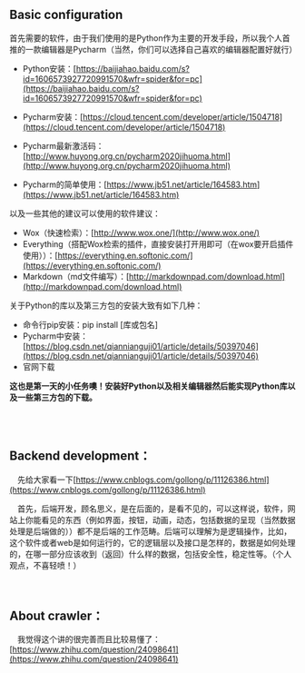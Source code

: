 ## Basic configuration
首先需要的软件，由于我们使用的是Python作为主要的开发手段，所以我个人首推的一款编辑器是Pycharm（当然，你们可以选择自己喜欢的编辑器配置好就行）

- Python安装：[https://baijiahao.baidu.com/s?id=1606573927720991570&wfr=spider&for=pc](https://baijiahao.baidu.com/s?id=1606573927720991570&wfr=spider&for=pc)

- Pycharm安装：[https://cloud.tencent.com/developer/article/1504718](https://cloud.tencent.com/developer/article/1504718)
- Pycharm最新激活码：[http://www.huyong.org.cn/pycharm2020jihuoma.html](http://www.huyong.org.cn/pycharm2020jihuoma.html)
- Pycharm的简单使用：[https://www.jb51.net/article/164583.htm](https://www.jb51.net/article/164583.htm)


以及一些其他的建议可以使用的软件建议：

- Wox（快速检索）：[http://www.wox.one/](http://www.wox.one/)
- Everything（搭配Wox检索的插件，直接安装打开用即可（在wox要开启插件使用））：[https://everything.en.softonic.com/](https://everything.en.softonic.com/)
- Markdown（md文件编写）：[http://markdownpad.com/download.html](http://markdownpad.com/download.html)


关于Python的库以及第三方包的安装大致有如下几种：

- 命令行pip安装：pip install [库或包名]
- Pycharm中安装：[https://blog.csdn.net/qiannianguji01/article/details/50397046](https://blog.csdn.net/qiannianguji01/article/details/50397046)
- 官网下载

**这也是第一天的小任务噢！安装好Python以及相关编辑器然后能实现Python库以及一些第三方包的下载。**

      
         
            
</br> 
</br>

## Backend development：  

　先给大家看一下[https://www.cnblogs.com/gollong/p/11126386.html](https://www.cnblogs.com/gollong/p/11126386.html)   
   
   
　首先，后端开发，顾名思义，是在后面的，是看不见的，可以这样说，软件，网站上你能看见的东西（例如界面，按钮，动画，动态，包括数据的呈现（当然数据处理是后端做的））都不是后端的工作范畴。后端可以理解为是逻辑操作，比如，这个软件或者web是如何运行的，它的逻辑层以及接口是怎样的，数据是如何处理的，在哪一部分应该收到（返回）什么样的数据，包括安全性，稳定性等。（个人观点，不喜轻喷！）
</br>
</br>
</br>

## About crawler：
　我觉得这个讲的很完善而且比较易懂了：[https://www.zhihu.com/question/24098641](https://www.zhihu.com/question/24098641)
 
